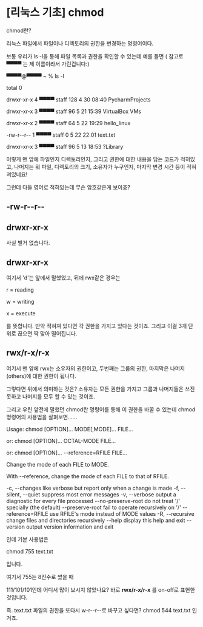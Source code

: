 # [리눅스 기초] chmod

 chmod란?

리눅스 파일에서 파일이나 디렉토리의 권한을 변경하는 명령어이다.



보통 우리가 ls -l을 통해 파일 목록과 권한을 확인할 수 있는데 예를 들면 ( 참고로 ▀▀▀▀ 는 제 이름이라서 가린겁니다:)

▀▀▀▀@▀▀▀▀ ~ % ls -l

total 0

drwxr-xr-x  4 ▀▀▀▀ staff  128 4 30 08:40 PycharmProjects

drwxr-xr-x  3 ▀▀▀▀ staff  96 5 21 15:39 VirtualBox VMs

drwxr-xr-x  2 ▀▀▀▀ staff  64 5 22 19:29 hello_linux

-rw-r--r--  1 ▀▀▀▀ staff   0 5 22 22:01 text.txt

drwxr-xr-x  3 ▀▀▀▀ staff  96 5 13 18:53 ?Library



이렇게 맨 앞에 파일인지 디렉토리인지, 그리고 권한에 대한 내용을 담는 코드가 적혀있고, 나머지는 뭐  파일, 디렉토리의 크기, 소유자가 누구인지, 마지막 변경 시간 등이 적혀져있네요!



그런데 다들 영어로 적혀있는데 무슨 암호같은게 보이죠? 

## -rw-r--r--

## drwxr-xr-x

사실 별거 없습니다.



## drwxr-xr-x

여기서 'd'는 앞에서 말했었고, 뒤에 rwx같은 경우는 

r = reading

w = writing

x = execute 

를 뜻합니다. 만약 적혀져 있다면 각 권한을 가지고 있다는 것이죠. 그리고 이걸 3개 단위로 끊으면 딱 맞아 떨어집니다.

## rwx/r-x/r-x

여기서 맨 앞에 rwx는 소유자의 권한이고, 두번째는 그룹의 권한, 마지막은 나머지(others)에 대한 권한이 됩니다.

그렇다면 위에서 의미하는 것은? 소유자는 모든 권한을 가지고 그룹과 나머지들은 쓰진 못하고 나머지를 모두 할 수 있는 것이죠. 



그리고 우린 앞전에 말했던 chmod란 명령어를 통해 이 권한을 바꿀 수 있는데 chmod 명령어의 사용법을 살펴보면......



Usage: chmod [OPTION]... MODE[,MODE]... FILE...  

 or: chmod [OPTION]... OCTAL-MODE FILE...  

 or: chmod [OPTION]... --reference=RFILE FILE... 

Change the mode of each FILE to MODE. 

With --reference, change the mode of each FILE to that of RFILE. 

 -c, --changes     like verbose but report only when a change is made
 -f, --silent, --quiet suppress most error messages
 -v, --verbose     output a diagnostic for every file processed
   --no-preserve-root do not treat '/' specially (the default)
   --preserve-root  fail to operate recursively on '/'
   --reference=RFILE use RFILE's mode instead of MODE values
 -R, --recursive    change files and directories recursively
   --help   display this help and exit
   --version output version information and exit





인데 기본 사용법은 

chmod 755 text.txt

입니다. 

여기서 755는 8진수로 썼을 때 

111/101/101인데 어디서 많이 보시지 않았나요? 바로  **rwx/r-x/r-x** 를 on-off로 표현한것입니다.



즉. text.txt 파일의 권한을 또다시 w-r--r--로 바꾸고 싶다면? chmod 544 text.txt 인거죠.